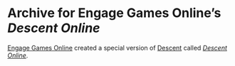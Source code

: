 # Archive for Engage Games Online’s <cite>Descent Online</cite>
[Engage Games Online](https://fallout.fandom.com/wiki/Engage_Games_Online) created a special version of [Descent](https://www.mobygames.com/game/descent) called [<cite>Descent Online</cite>](https://web.archive.org/web/20000302161719/http://www.gamesonline.com/games/descent.html).
